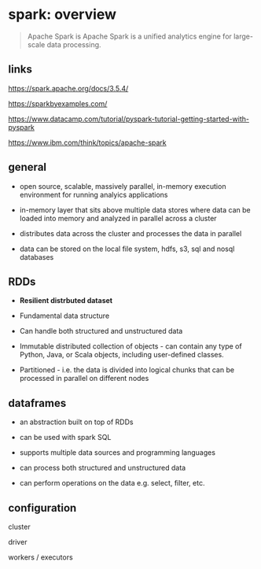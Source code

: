 # spark: overview

> Apache Spark is Apache Spark is a unified analytics engine for large-scale data processing.

## links

https://spark.apache.org/docs/3.5.4/

https://sparkbyexamples.com/

https://www.datacamp.com/tutorial/pyspark-tutorial-getting-started-with-pyspark

https://www.ibm.com/think/topics/apache-spark

## general

* open source, scalable, massively parallel, in-memory execution environment for running analyics applications

* in-memory layer that sits above multiple data stores where data can be loaded into memory and analyzed in parallel across a cluster

* distributes data across the cluster and processes the data in parallel 

* data can be stored on the local file system, hdfs, s3, sql and nosql databases

## RDDs

* **Resilient distrbuted dataset**

* Fundamental data structure

* Can handle both structured and unstructured data

* Immutable distributed collection of objects - can contain any type of Python, Java, or Scala objects, including user-defined classes.

* Partitioned - i.e. the data is divided into logical chunks that can be processed in parallel on different nodes

## dataframes

* an abstraction built on top of RDDs

* can be used with spark SQL

* supports multiple data sources and programming languages

* can process both structured and unstructured data

* can perform operations on the data e.g. select, filter, etc.

## configuration

cluster

driver

workers / executors
